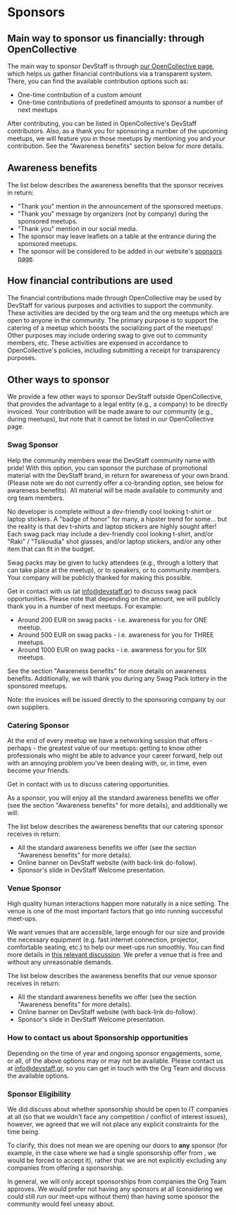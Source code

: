 # Sponsors

## Main way to sponsor us financially: through OpenCollective

The main way to sponsor DevStaff is through [our OpenCollective page](https://opencollective.com/devstaff), which helps us gather financial contributions via a transparent system. There, you can find the available contribution options such as:

* One-time contribution of a custom amount
* One-time contributions of predefined amounts to sponsor a number of next meetups

After contributing, you can be listed in OpenCollective's DevStaff contributors. 
Also, as a thank you for sponsoring a number of the upcoming meetups, we will feature you in those meetups by mentioning you and your contribution.
See the "Awareness benefits" section below for more details.

## Awareness benefits

The list below describes the awareness benefits that the sponsor receives in return:

* "Thank you" mention in the announcement of the sponsored meetups.
* "Thank you" message by organizers (not by company) during the sponsored meetups.
* "Thank you" mention in our social media.
* The sponsor may leave leaflets on a table at the entrance during the sponsored meetups.
* The sponsor will be considered to be added in our website's [sponsors page](https://www.devstaff.gr/sponsors).

## How financial contributions are used

The financial contributions made through OpenCollective may be used by DevStaff for various purposes and activities to support the community.
These activities are decided by the org team and the org meetups which are open to anyone in the community.
The primary purpose is to support the catering of a meetup which boosts the socializing part of the meetups!
Other purposes may include ordering swag to give out to community members, etc. 
These activities are expensed in accordance to OpenCollective's policies, including submitting a receipt for transparency purposes.

## Other ways to sponsor

We provide a few other ways to sponsor DevStaff outside OpenCollective, that provides the advantage to a legal entity (e.g., a company) to be directly invoiced. Your contribution will be made aware to our community (e.g., during meetups), but note that it cannot be listed in our OpenCollective page.

### Swag Sponsor

Help the community members wear the DevStaff community name with pride! With this option, you can sponsor the purchase of promotional material with the DevStaff brand, in return for awareness of your own brand.  (Please note we do not currently offer a co-branding option, see below for awareness benefits). All material will be made available to community and org team members.

No developer is complete without a dev-friendly cool looking t-shirt or laptop stickers. A "badge of honor" for many, a hipster trend for some... but the reality is that dev t-shirts and laptop stickers are highly sought after! Each swag pack may include a dev-friendly cool looking t-shirt, and/or "Raki" / "Tsikoudia" shot glasses, and/or laptop stickers, and/or any other item that can fit in the budget. 

Swag packs may be given to lucky attendees (e.g., through a lottery that can take place at the meetup), or to speakers, or to community members. Your company will be publicly thanked for making this possible. 

Get in contact with us (at [info@devstaff.gr](mailto:info@devstaff.gr?subject:Swag%20Sponsorship)) to discuss swag pack opportunities. Please note that depending on the amount, we will publicly thank you in a number of next meetups. For example:

* Around 200 EUR on swag packs - i.e. awareness for you for ONE meetup. 
* Around 500 EUR on swag packs - i.e. awareness for you for THREE meetups. 
* Around 1000 EUR on swag packs - i.e. awareness for you for SIX meetups. 

See the section "Awareness benefits" for more details on awareness benefits. Additionally, we will thank you during any Swag Pack lottery in the sponsored meetups.

Note: the invoices will be issued directly to the sponsoring company by our own suppliers. 

### Catering Sponsor

At the end of every meetup we have a networking session that offers - perhaps - the greatest value of our meetups: getting to know other professionals who might be able to advance your career forward, help out with an annoying problem you’ve been dealing with, or, in time, even become your friends. 

Get in contact with us to discuss catering opportunities.

As a sponsor, you will enjoy all the standard awareness benefits we offer (see the section "Awareness benefits" for more details), and additionally we will:

The list below describes the awareness benefits that our catering sponsor receives in return:
* All the standard awareness benefits we offer (see the section "Awareness benefits" for more details). 
* Online banner on DevStaff website (with back-link do-follow).
* Sponsor's slide in DevStaff Welcome presentation.

### Venue Sponsor

High quality human interactions happen more naturally in a nice setting. The venue is one of the most important factors that go into running successful meet-ups. 

We want venues that are accessible, large enough for our size and provide the necessary equipment (e.g. fast internet connection, projector, comfortable seating, etc.) to help our meet-ups run smoothly. You can find more details in [this relevant discussion](https://github.com/devstaff-crete/DevStaff-Heraklion/issues/185). We prefer a venue that is free and without any unreasonable demands. 

The list below describes the awareness benefits that our venue sponsor receives in return:
* All the standard awareness benefits we offer (see the section "Awareness benefits" for more details). 
* Online banner on DevStaff website (with back-link do-follow).
* Sponsor's slide in DevStaff Welcome presentation.

### How to contact us about Sponsorship opportunities
Depending on the time of year and ongoing sponsor engagements, some, or all, of the above options may or may not be available. Please contact us at [info@devstaff.gr](mailto:info@devstaff.gr?subject:Sponsorship), so you can get in touch with the Org Team and discuss the available options. 

### Sponsor Eligibility
We did discuss about whether sponsorship should be open to IT companies at all (so that we wouldn't face any competition / conflict of interest issues), however, we agreed that we will not place any explicit constraints for the time being. 

To clarify, this does not mean we are opening our doors to **any** sponsor (for example, in the case where we had a single sponsorship offer from <name-some-unethical-company-here>, we would be forced to accept it), rather that we are not explicitly excluding any companies from offering a sponsorship. 

In general, we will only accept sponsorships from companies the Org Team approves. We would prefer not having any sponsors at all (considering we could still run our meet-ups without them) than having some sponsor the community would feel uneasy about. 
